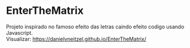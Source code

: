 # EnterTheMatrix
Projeto inspirado no famoso efeito das letras caindo efeito codigo usando Javascript.
<br>
Visualizar: 
<a href="https://danielvneitzel.github.io/EnterTheMatrix/" target="_blank">
  https://danielvneitzel.github.io/EnterTheMatrix/
</a>

